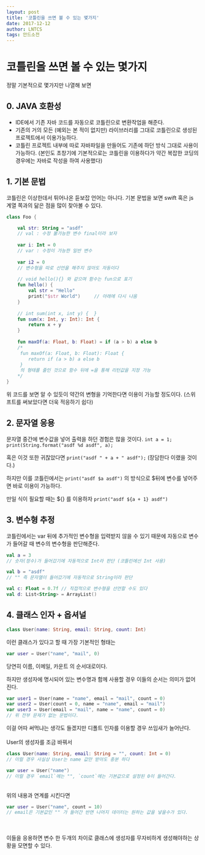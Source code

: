 ```yaml
---
layout: post
title: '코틀린을 쓰면 볼 수 있는 몇가지'
date: 2017-12-12
author: LNTCS
tags: 안드소전
---
```

# 코틀린을 쓰면 볼 수 있는 몇가지
정말 기본적으로 몇가지만 나열해 보면<br>

## 0. JAVA 호환성
- IDE에서 기존 자바 코드를 자동으로 코틀린으로 변환작업을 해준다. 
- 기존의 거의 모든 (예외는 본 적이 없지만) 라이브러리를 그대로 코틀린으로 생성된 프로젝트에서 이용가능하다.
- 코틀린 프로젝트 내부에 따로 자바파일을 만들어도 기존에 하던 방식 그대로 사용이 가능하다.
(본인도 초창기에 기본적으로는 코틀린을 이용하다가 약간 복잡한 코딩의 경우에는 자바로 작성을 하여 사용했다)

## 1. 기본 문법
코틀린은 이상한데서 튀어나온 듣보잡 언어는 아니다.
기본 문법을 보면 swift 혹은 js 계열 쪽과의 닮은 점을 많이 찾아볼 수 있다.
```kotlin
class Foo {

    val str: String = "asdf"     
	// val : 수정 불가능한 변수 final이라 보자
    
	var i: Int = 0          
	// var : 수정이 가능한 일반 변수
	
	var i2 = 0				
	// 변수형을 따로 선언을 해주지 않아도 자동이다
	
	// void hello(){} 와 같으며 함수는 fun으로 표기 
    fun hello() {			
        val str = "Hello"
        print("$str World")		// 아래에 다시 나옴
    }
	
	// int sum(int x, int y) {  }
    fun sum(x: Int, y: Int): Int {
        return x + y
    }
	
    fun maxOf(a: Float, b: Float) = if (a > b) a else b
	/*
	 fun maxOf(a: Float, b: Float): Float {
	 	return if (a > b) a else b
	 }
	 의 형태를 줄인 것으로 함수 뒤에 =을 통해 리턴값을 지정 가능
	*/
}
```
위 코드를 보면 알 수 있듯이 약간의 변형을 기억한다면 이용이 가능할 정도이다.
(스위프트를 써보았다면 더욱 적응하기 쉽다)

## 2. 문자열 응용
문자열 중간에 변수값을 넣어 출력을 하던 경험은 많을 것이다.
`int a = 1;`
`print(String.format("asdf %d asdf", a);`

혹은 이것 또한 귀찮았다면
`print("asdf " + a + " asdf");`  (장담한다 이랬을 것이다.)

하지만 이를 코틀린에서는
`print("asdf $a asdf")` 
의 방식으로 $뒤에 변수를 넣어주면 바로 이용이 가능하다.

만일 식이 필요할 때는 ${} 를 이용하자
`print("asdf ${a + 1} asdf")`

## 3. 변수형 추정
코틀린에서는 var 뒤에 추가적인 변수형을 입력받지 않을 수 있기 때문에 자동으로 변수가 들어갈 때 변수의 변수형을 판단해준다.
```kotlin
val a = 3
// 숫자(정수)가 들어갔기에 자동적으로 Int라 판단 (코틀린에선 Int 사용)	

val b = "asdf"
// "" 즉 문자열이 들어갔기에 자동적으로 String이라 판단

val c: Float = 0.7f // 직접적으로 변수형을 선언할 수도 있다
val d: List<String> = ArrayList()
```

## 4. 클래스 인자 + 옵셔널
```kotlin
class User(name: String, email: String, count: Int)
```
이런 클래스가 있다고 할 때 가장 기본적인 형태는

```kotlin
var user = User("name", "mail", 0)
```
당연히 이름, 이메일, 카운트 의 순서대로이다.

하지만 생성자에 명시되어 있는 변수명과 함께 사용할 경우 이들의 순서는 의미가 없어진다.

```kotlin
var user1 = User(name = "name", email = "mail", count = 0)
var user2 = User(count = 0, name = "name", email = "mail")
var user3 = User(email = "mail", name = "name", count = 0)
// 위 전부 문제가 없는 문법이다.
```
이걸 어따 써먹냐는 생각도 들겠지만 디폴트 인자를 이용할 경우 쓰임새가 늘어난다.<br><br>
User의 생성자를 조금 바꿔서
```kotlin
class User(name: String, email: String = "", count: Int = 0)
// 이럴 경우 사실상 User는 name 값만 받아도 충분 하다
```
```kotlin
var user = User("name")
// 이럴 경우 `email`에는 "", `count`에는 기본값으로 설정된 0이 들어간다.
```
<br>위의 내용과 연계를 시킨다면
```kotlin
var user = User("name", count = 10)
// email은 기본값인 "" 가 들어간 반면 나머지 데이터는 원하는 값을 넣을수가 있다.
```
<br><br>
이들을 응용하면 변수 한 두개의 차이로 클래스에 생성자를 무자비하게 생성해야하는 상황을 모면할 수 있다.